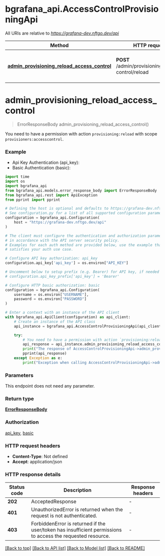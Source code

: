 # bgrafana_api.AccessControlProvisioningApi

All URIs are relative to *https://grafana-dev.nftgo.dev/api*

Method | HTTP request | Description
------------- | ------------- | -------------
[**admin_provisioning_reload_access_control**](AccessControlProvisioningApi.md#admin_provisioning_reload_access_control) | **POST** /admin/provisioning/access-control/reload | You need to have a permission with action &#x60;provisioning:reload&#x60; with scope &#x60;provisioners:accesscontrol&#x60;.


# **admin_provisioning_reload_access_control**
> ErrorResponseBody admin_provisioning_reload_access_control()

You need to have a permission with action `provisioning:reload` with scope `provisioners:accesscontrol`.

### Example

* Api Key Authentication (api_key):
* Basic Authentication (basic):
```python
import time
import os
import bgrafana_api
from bgrafana_api.models.error_response_body import ErrorResponseBody
from bgrafana_api.rest import ApiException
from pprint import pprint

# Defining the host is optional and defaults to https://grafana-dev.nftgo.dev/api
# See configuration.py for a list of all supported configuration parameters.
configuration = bgrafana_api.Configuration(
    host = "https://grafana-dev.nftgo.dev/api"
)

# The client must configure the authentication and authorization parameters
# in accordance with the API server security policy.
# Examples for each auth method are provided below, use the example that
# satisfies your auth use case.

# Configure API key authorization: api_key
configuration.api_key['api_key'] = os.environ["API_KEY"]

# Uncomment below to setup prefix (e.g. Bearer) for API key, if needed
# configuration.api_key_prefix['api_key'] = 'Bearer'

# Configure HTTP basic authorization: basic
configuration = bgrafana_api.Configuration(
    username = os.environ["USERNAME"],
    password = os.environ["PASSWORD"]
)

# Enter a context with an instance of the API client
with bgrafana_api.ApiClient(configuration) as api_client:
    # Create an instance of the API class
    api_instance = bgrafana_api.AccessControlProvisioningApi(api_client)

    try:
        # You need to have a permission with action `provisioning:reload` with scope `provisioners:accesscontrol`.
        api_response = api_instance.admin_provisioning_reload_access_control()
        print("The response of AccessControlProvisioningApi->admin_provisioning_reload_access_control:\n")
        pprint(api_response)
    except Exception as e:
        print("Exception when calling AccessControlProvisioningApi->admin_provisioning_reload_access_control: %s\n" % e)
```



### Parameters
This endpoint does not need any parameter.

### Return type

[**ErrorResponseBody**](ErrorResponseBody.md)

### Authorization

[api_key](../README.md#api_key), [basic](../README.md#basic)

### HTTP request headers

 - **Content-Type**: Not defined
 - **Accept**: application/json

### HTTP response details
| Status code | Description | Response headers |
|-------------|-------------|------------------|
**202** | AcceptedResponse |  -  |
**401** | UnauthorizedError is returned when the request is not authenticated. |  -  |
**403** | ForbiddenError is returned if the user/token has insufficient permissions to access the requested resource. |  -  |

[[Back to top]](#) [[Back to API list]](../README.md#documentation-for-api-endpoints) [[Back to Model list]](../README.md#documentation-for-models) [[Back to README]](../README.md)


